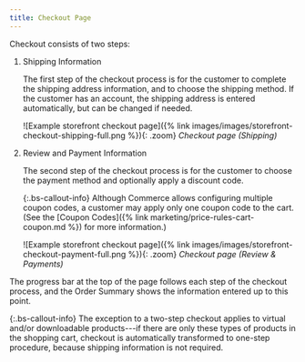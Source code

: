 ```yaml
---
title: Checkout Page
---
```


Checkout consists of two steps:

1. Shipping Information

   The first step of the checkout process is for the customer to complete the shipping address information, and to choose the shipping method. If the customer has an account, the shipping address is entered automatically, but can be changed if needed.

   ![Example storefront checkout page]({% link images/images/storefront-checkout-shipping-full.png %}){: .zoom}
   _Checkout page (Shipping)_

1. Review and Payment Information

   The second step of the checkout process is for the customer to choose the payment method and optionally apply a  discount code.

   {:.bs-callout-info}
   Although Commerce allows configuring multiple coupon codes, a customer may apply only one coupon code to the cart. (See the [Coupon Codes]({% link marketing/price-rules-cart-coupon.md %}) for more information.)

   ![Example storefront checkout page]({% link images/images/storefront-checkout-payment-full.png %}){: .zoom}
   _Checkout page (Review & Payments)_

The progress bar at the top of the page follows each step of the checkout process, and the Order Summary shows the information entered up to this point.

{:.bs-callout-info}
The exception to a two-step checkout applies to virtual and/or downloadable products---if there are only these types of products in the shopping cart, checkout is automatically transformed to one-step procedure, because shipping information is not required.
